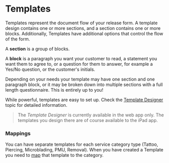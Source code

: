 # Templates

Templates represent the document flow of your release form. A template design contains one or more sections, and a section contains one or more blocks. Additionally, Templates have additional options that control the flow of the form.

A **section** is a group of blocks.

A **block** is a paragraph you want your customer to read, a statement you want them to agree to, or a question for them to answer, for example a Yes/No question, or the customer's initials.

Depending on your needs your template may have one section and one paragraph block, or it may be broken down into multiple sections with a full length questionnaire. This is entirely up to you!

While powerful, templates are easy to set up. Check the [Template Designer](../settings/templates/designer.md) topic for detailed information.

> The _Template Designer_ is currently available in the web app only. The templates you design there are of course available to the iPad app.

### Mappings

You can have separate templates for each service category type (Tattoo, Piercing, Microblading, PMU, Removal). When you have created a Template you need to [map](../settings/templates/mappings.md) that template to the category.
